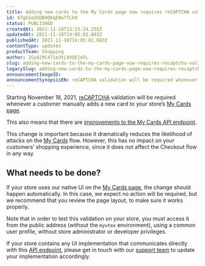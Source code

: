 ```yaml
---
title: Adding new cards to the My Cards page now requires reCAPTCHA validation
id: 67gG1eZGUBHQXqEBwTfLk9
status: PUBLISHED
createdAt: 2021-11-18T13:23:24.255Z
updatedAt: 2021-11-18T14:05:02.683Z
publishedAt: 2021-11-18T14:05:02.683Z
contentType: updates
productTeam: Shopping
author: 2Gy429C47ie3tL9XUEjeFL
slug: adding-new-cards-to-the-my-cards-page-now-requires-recaptcha-validation
legacySlug: adding-new-cards-to-the-my-cards-page-now-requires-recaptcha-validation
announcementImageID: 
announcementSynopsisEN: reCAPTCHA validation will be required whenever a customer manually adds a new card to your store’s My Cards page.
---
```


Starting November 18, 2021, [reCAPTCHA](https://developers.google.com/recaptcha/docs/display) validation will be required whenever a customer manually adds a new card to your store’s [My Cards page](https://help.vtex.com/en/tutorial/como-funciona-a-minha-conta--2BQ3GiqhqGJTXsWVuio3Xh#cartoes).

This also means that there are [improvements to the My Cards API endpoint](https://developers.vtex.com/vtex-developer-docs/changelog/improvements-my-cards-api-endpoint).

This change is important because it dramatically reduces the likelihood of  attacks on the [My Cards](https://help.vtex.com/en/tutorial/como-funciona-a-minha-conta--2BQ3GiqhqGJTXsWVuio3Xh#cartoes) flow. However, this has no impact on your customers’ shopping experience, since it does not affect the Checkout flow in any way.

## What needs to be done?

If your store uses our native UI on the [My Cards page](https://help.vtex.com/en/tutorial/como-funciona-a-minha-conta--2BQ3GiqhqGJTXsWVuio3Xh#cartoes), the change should happen automatically. In this case, we expect no action will be required, but we recommend that you review the page layout, to make sure it works properly.

Note that in order to test this validation on your store, you must access it from the public address (without the `myvtex` environment), using a common user profile, without store administrator or developer privileges.

If your store contains any UI implementation that communicates directly with this [API endpoint](https://developers.vtex.com/vtex-developer-docs/changelog/improvements-my-cards-api-endpoint), please get in touch with our [support team](https://help.vtex.com/en/support) to update your implementation accordingly.

